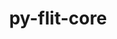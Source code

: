 ---
title: "py-flit-core"
layout: cache
categories: [package, develop]
meta: {"compilers": ["apple-clang@=16.0.0", "gcc@=10.2.1", "gcc@=10.5.0", "gcc@=11.1.0", "gcc@=11.4.0", "gcc@=12.3.0", "gcc@=13.2.0", "gcc@=13.3.0", "gcc@=7.3.1", "gcc@=7.5.0", "gcc@=9.4.0", "oneapi@=2024.2.1"], "num_specs": 202, "num_specs_by_stack": {"aws-isc": 2, "aws-isc-aarch64": 2, "data-vis-sdk": 6, "developer-tools": 4, "developer-tools-aarch64-linux-gnu": 5, "developer-tools-darwin": 2, "developer-tools-manylinux2014": 1, "developer-tools-x86_64_v3-linux-gnu": 5, "e4s": 32, "e4s-neoverse-v2": 20, "e4s-neoverse_v1": 10, "e4s-oneapi": 32, "e4s-power": 3, "e4s-rocm-external": 6, "hep": 6, "ml-darwin-aarch64-mps": 8, "ml-linux-aarch64-cpu": 24, "ml-linux-aarch64-cuda": 24, "ml-linux-x86_64-cpu": 24, "ml-linux-x86_64-cuda": 24, "ml-linux-x86_64-rocm": 24, "radiuss": 12, "root": 202, "tutorial": 6}, "oss": ["amzn2", "centos7", "rhel8", "sequoia", "ubuntu18.04", "ubuntu20.04", "ubuntu22.04", "ubuntu24.04"], "platforms": ["darwin", "linux"], "stacks": ["aws-isc", "aws-isc-aarch64", "data-vis-sdk", "developer-tools", "developer-tools-aarch64-linux-gnu", "developer-tools-darwin", "developer-tools-manylinux2014", "developer-tools-x86_64_v3-linux-gnu", "e4s", "e4s-neoverse-v2", "e4s-neoverse_v1", "e4s-oneapi", "e4s-power", "e4s-rocm-external", "hep", "ml-darwin-aarch64-mps", "ml-linux-aarch64-cpu", "ml-linux-aarch64-cuda", "ml-linux-x86_64-cpu", "ml-linux-x86_64-cuda", "ml-linux-x86_64-rocm", "radiuss", "root", "tutorial"], "targets": ["aarch64", "neoverse_v1", "neoverse_v2", "ppc64le", "x86_64_v3"], "versions": ["3.10.1", "3.9.0"]}
spec_details: [{"compiler": "gcc@=11.4.0", "hash": "2hfr6dp4vm2ajlkpiv23gmmadunhruay", "os": "ubuntu22.04", "platform": "linux", "size": "-", "stacks": ["e4s", "root"], "target": "x86_64_v3", "variants": ["build_system=python_pip"], "versions": ["3.9.0"]}, {"compiler": "gcc@=10.5.0", "hash": "2ptycdtsacdvmuaqu6zyguyouo2wyvy4", "os": "centos7", "platform": "linux", "size": "-", "stacks": ["developer-tools-x86_64_v3-linux-gnu", "root"], "target": "x86_64_v3", "variants": ["build_system=python_pip"], "versions": ["3.10.1"]}, {"compiler": "gcc@=10.2.1", "hash": "2sybtwphtjg6rsrhf7qacpqtwtnheqfx", "os": "centos7", "platform": "linux", "size": "-", "stacks": ["developer-tools-manylinux2014", "root"], "target": "x86_64_v3", "variants": ["build_system=python_pip"], "versions": ["3.9.0"]}, {"compiler": "gcc@=12.3.0", "hash": "2w4cfqvliifgt74nxnf5fzchezyxm4w6", "os": "ubuntu22.04", "platform": "linux", "size": "-", "stacks": ["root", "tutorial"], "target": "x86_64_v3", "variants": ["build_system=python_pip"], "versions": ["3.10.1"]}, {"compiler": "gcc@=7.5.0", "hash": "2xvddt3lrlskkyera6vnz6itwsh7qnx4", "os": "ubuntu18.04", "platform": "linux", "size": "-", "stacks": ["radiuss", "root"], "target": "x86_64_v3", "variants": ["build_system=python_pip"], "versions": ["3.10.1"]}, {"compiler": "gcc@=13.2.0", "hash": "2z6izloi2v5fdbpyrkkuxbowq6jokctz", "os": "ubuntu24.04", "platform": "linux", "size": "-", "stacks": ["ml-linux-aarch64-cpu", "ml-linux-aarch64-cuda", "root"], "target": "aarch64", "variants": ["build_system=python_pip"], "versions": ["3.10.1"]}, {"compiler": "gcc@=7.5.0", "hash": "35gkvzyg7pfrucwzyxlp6j7r27ub6e6e", "os": "ubuntu18.04", "platform": "linux", "size": "-", "stacks": ["radiuss", "root"], "target": "x86_64_v3", "variants": ["build_system=python_pip"], "versions": ["3.10.1"]}, {"compiler": "apple-clang@=16.0.0", "hash": "35mr4j2shgvnw7e2zinvwpsxk5s36gz7", "os": "sequoia", "platform": "darwin", "size": "-", "stacks": ["ml-darwin-aarch64-mps", "root"], "target": "aarch64", "variants": ["build_system=python_pip"], "versions": ["3.10.1"]}, {"compiler": "gcc@=13.3.0", "hash": "3cec4qbrhfsjg4dnkqudobaxne3txdrn", "os": "rhel8", "platform": "linux", "size": "-", "stacks": ["developer-tools-aarch64-linux-gnu", "root"], "target": "aarch64", "variants": ["build_system=python_pip"], "versions": ["3.10.1"]}, {"compiler": "gcc@=11.4.0", "hash": "3epmf5gaoz5mqmhqhgafbalowlcvg3lq", "os": "ubuntu22.04", "platform": "linux", "size": "-", "stacks": ["e4s", "root"], "target": "x86_64_v3", "variants": ["build_system=python_pip"], "versions": ["3.9.0"]}, {"compiler": "oneapi@=2024.2.1", "hash": "3iuv36bobgoyzplvxch6pr3tcs7kugff", "os": "ubuntu22.04", "platform": "linux", "size": "-", "stacks": ["e4s-oneapi", "root"], "target": "x86_64_v3", "variants": ["build_system=python_pip"], "versions": ["3.10.1"]}, {"compiler": "gcc@=13.2.0", "hash": "3jssth2zrde4dacvsizedvvndb7lyw5v", "os": "ubuntu24.04", "platform": "linux", "size": "-", "stacks": ["ml-linux-aarch64-cpu", "ml-linux-aarch64-cuda", "root"], "target": "aarch64", "variants": ["build_system=python_pip"], "versions": ["3.10.1"]}, {"compiler": "gcc@=13.3.0", "hash": "3kh3bdykqvldukpde4wnd3m2bdicj6ls", "os": "rhel8", "platform": "linux", "size": "-", "stacks": ["developer-tools-aarch64-linux-gnu", "root"], "target": "aarch64", "variants": ["build_system=python_pip"], "versions": ["3.9.0"]}, {"compiler": "oneapi@=2024.2.1", "hash": "4hbwtxctlgoloswnceydjhuudlmbaje6", "os": "ubuntu22.04", "platform": "linux", "size": "-", "stacks": ["e4s-oneapi", "root"], "target": "x86_64_v3", "variants": ["build_system=python_pip"], "versions": ["3.9.0"]}, {"compiler": "gcc@=10.5.0", "hash": "4jn2nsvdywkpt5l77incubhkbv5ex2gj", "os": "centos7", "platform": "linux", "size": "-", "stacks": ["developer-tools-x86_64_v3-linux-gnu", "root"], "target": "x86_64_v3", "variants": ["build_system=python_pip"], "versions": ["3.10.1"]}, {"compiler": "gcc@=11.4.0", "hash": "4kybgtyk4j4c64c6qrpfgdqgsymn4ose", "os": "ubuntu22.04", "platform": "linux", "size": "-", "stacks": ["e4s", "root"], "target": "x86_64_v3", "variants": ["build_system=python_pip"], "versions": ["3.10.1"]}, {"compiler": "oneapi@=2024.2.1", "hash": "4pvxyalqt25v5oxtsa6ewf2ymihfo7qe", "os": "ubuntu22.04", "platform": "linux", "size": "-", "stacks": ["e4s-oneapi", "root"], "target": "x86_64_v3", "variants": ["build_system=python_pip"], "versions": ["3.10.1"]}, {"compiler": "gcc@=7.3.1", "hash": "4trkhllyu7ogz4j2ikyvtr5s4leegfr5", "os": "amzn2", "platform": "linux", "size": "-", "stacks": ["aws-isc-aarch64", "root"], "target": "aarch64", "variants": ["build_system=python_pip"], "versions": ["3.9.0"]}, {"compiler": "gcc@=11.4.0", "hash": "4ywl4mz2pai7l4i4oz7canjllm6rlmhd", "os": "ubuntu22.04", "platform": "linux", "size": "-", "stacks": ["e4s-neoverse-v2", "root"], "target": "neoverse_v2", "variants": ["build_system=python_pip"], "versions": ["3.10.1"]}, {"compiler": "gcc@=11.4.0", "hash": "52ka36myrtzfahutlmufeeg23245beur", "os": "ubuntu22.04", "platform": "linux", "size": "-", "stacks": ["e4s-neoverse-v2", "root"], "target": "neoverse_v2", "variants": ["build_system=python_pip"], "versions": ["3.10.1"]}, {"compiler": "gcc@=11.4.0", "hash": "56rcoickkrqwzz3b6pnnb5hxgkxtajj3", "os": "ubuntu22.04", "platform": "linux", "size": "-", "stacks": ["e4s-neoverse_v1", "root"], "target": "neoverse_v1", "variants": ["build_system=python_pip"], "versions": ["3.9.0"]}, {"compiler": "gcc@=11.4.0", "hash": "5733lp4r5fisriylsmafh6zyz4mjjdae", "os": "ubuntu22.04", "platform": "linux", "size": "-", "stacks": ["e4s", "root"], "target": "x86_64_v3", "variants": ["build_system=python_pip"], "versions": ["3.10.1"]}, {"compiler": "gcc@=11.4.0", "hash": "5bvp2cxo2gv55vewggwj6legmolabq2y", "os": "ubuntu22.04", "platform": "linux", "size": "-", "stacks": ["e4s-neoverse-v2", "root"], "target": "neoverse_v2", "variants": ["build_system=python_pip"], "versions": ["3.10.1"]}, {"compiler": "gcc@=11.4.0", "hash": "5fujglkj5jgnjtmfh76n442namqvn3cw", "os": "ubuntu22.04", "platform": "linux", "size": "-", "stacks": ["e4s-neoverse-v2", "root"], "target": "neoverse_v2", "variants": ["build_system=python_pip"], "versions": ["3.10.1"]}, {"compiler": "gcc@=11.4.0", "hash": "5l6mwzyqzbpkuvpwylhyzqxhdkzctiat", "os": "ubuntu22.04", "platform": "linux", "size": "-", "stacks": ["hep", "root"], "target": "x86_64_v3", "variants": ["build_system=python_pip"], "versions": ["3.10.1"]}, {"compiler": "gcc@=13.2.0", "hash": "5mw3oxzd52sab2vasqvg4bmskk4xgpti", "os": "ubuntu24.04", "platform": "linux", "size": "-", "stacks": ["ml-linux-x86_64-cpu", "ml-linux-x86_64-cuda", "ml-linux-x86_64-rocm", "root"], "target": "x86_64_v3", "variants": ["build_system=python_pip"], "versions": ["3.10.1"]}, {"compiler": "gcc@=11.4.0", "hash": "5uykzpbdiwlxlaslfmy5wlvdabcbatja", "os": "ubuntu22.04", "platform": "linux", "size": "-", "stacks": ["e4s", "e4s-rocm-external", "root"], "target": "x86_64_v3", "variants": ["build_system=python_pip"], "versions": ["3.9.0"]}, {"compiler": "gcc@=13.2.0", "hash": "5vqnzbhmcl2camldjb3ydi4vxmyaxro6", "os": "ubuntu24.04", "platform": "linux", "size": "-", "stacks": ["ml-linux-x86_64-cpu", "ml-linux-x86_64-cuda", "ml-linux-x86_64-rocm", "root"], "target": "x86_64_v3", "variants": ["build_system=python_pip"], "versions": ["3.9.0"]}, {"compiler": "gcc@=13.2.0", "hash": "5xixp2fwmjf2hyl6rpqbw7ftvdezpjs7", "os": "ubuntu24.04", "platform": "linux", "size": "-", "stacks": ["ml-linux-x86_64-cpu", "ml-linux-x86_64-cuda", "ml-linux-x86_64-rocm", "root"], "target": "x86_64_v3", "variants": ["build_system=python_pip"], "versions": ["3.10.1"]}, {"compiler": "oneapi@=2024.2.1", "hash": "6ksj3ligi6wcccltjf577yhaz23chqt5", "os": "ubuntu22.04", "platform": "linux", "size": "-", "stacks": ["e4s-oneapi", "root"], "target": "x86_64_v3", "variants": ["build_system=python_pip"], "versions": ["3.9.0"]}, {"compiler": "gcc@=7.5.0", "hash": "6pnan45oguuuoacnleuzhb5clqc4wjyf", "os": "ubuntu18.04", "platform": "linux", "size": "-", "stacks": ["radiuss", "root"], "target": "x86_64_v3", "variants": ["build_system=python_pip"], "versions": ["3.10.1"]}, {"compiler": "gcc@=13.2.0", "hash": "6ttpwtnqvzzr2d65isxrxbqr5uypz4c2", "os": "ubuntu24.04", "platform": "linux", "size": "-", "stacks": ["ml-linux-x86_64-cpu", "ml-linux-x86_64-cuda", "ml-linux-x86_64-rocm", "root"], "target": "x86_64_v3", "variants": ["build_system=python_pip"], "versions": ["3.10.1"]}, {"compiler": "apple-clang@=16.0.0", "hash": "6uflugorjwkvjqqsoztmkvpvcvfxfg3j", "os": "sequoia", "platform": "darwin", "size": "-", "stacks": ["developer-tools-darwin", "ml-darwin-aarch64-mps", "root"], "target": "aarch64", "variants": ["build_system=python_pip"], "versions": ["3.10.1"]}, {"compiler": "gcc@=13.2.0", "hash": "6v2ejzkpiuictq37q3dcgn2iiwtxhmbt", "os": "ubuntu24.04", "platform": "linux", "size": "-", "stacks": ["ml-linux-aarch64-cpu", "ml-linux-aarch64-cuda", "root"], "target": "aarch64", "variants": ["build_system=python_pip"], "versions": ["3.9.0"]}, {"compiler": "oneapi@=2024.2.1", "hash": "6zql6us5i5hltuhplrdrf2odc6k4tv3p", "os": "ubuntu22.04", "platform": "linux", "size": "-", "stacks": ["e4s-oneapi", "root"], "target": "x86_64_v3", "variants": ["build_system=python_pip"], "versions": ["3.10.1"]}, {"compiler": "gcc@=11.1.0", "hash": "77unghj7e3oqinbwzcb7xsbhpluodmgq", "os": "ubuntu20.04", "platform": "linux", "size": "-", "stacks": ["data-vis-sdk", "root"], "target": "x86_64_v3", "variants": ["build_system=python_pip"], "versions": ["3.10.1"]}, {"compiler": "gcc@=13.2.0", "hash": "7diauuelzj3mgcbhpkmiimarmdbvovp2", "os": "ubuntu24.04", "platform": "linux", "size": "-", "stacks": ["ml-linux-x86_64-cpu", "ml-linux-x86_64-cuda", "ml-linux-x86_64-rocm", "root"], "target": "x86_64_v3", "variants": ["build_system=python_pip"], "versions": ["3.9.0"]}, {"compiler": "gcc@=11.4.0", "hash": "7kalvd24i33gztslipzoriw7rqmnqi6a", "os": "ubuntu22.04", "platform": "linux", "size": "-", "stacks": ["hep", "root"], "target": "x86_64_v3", "variants": ["build_system=python_pip"], "versions": ["3.9.0"]}, {"compiler": "gcc@=13.2.0", "hash": "7mecqmeremyhaba6tbdre73tdcuxlryd", "os": "ubuntu24.04", "platform": "linux", "size": "-", "stacks": ["ml-linux-aarch64-cpu", "ml-linux-aarch64-cuda", "root"], "target": "aarch64", "variants": ["build_system=python_pip"], "versions": ["3.10.1"]}, {"compiler": "gcc@=13.2.0", "hash": "7o4u46ia7fok74vvjdrc7u5yyqruugqs", "os": "ubuntu24.04", "platform": "linux", "size": "-", "stacks": ["ml-linux-aarch64-cpu", "ml-linux-aarch64-cuda", "root"], "target": "aarch64", "variants": ["build_system=python_pip"], "versions": ["3.9.0"]}, {"compiler": "oneapi@=2024.2.1", "hash": "7odrp4m3jcytfs3nfc35pjtqh6h5ze6d", "os": "ubuntu22.04", "platform": "linux", "size": "-", "stacks": ["e4s-oneapi", "root"], "target": "x86_64_v3", "variants": ["build_system=python_pip"], "versions": ["3.10.1"]}, {"compiler": "gcc@=11.4.0", "hash": "7tqe2psicyod2kw3553f5vmio6cjjcng", "os": "ubuntu22.04", "platform": "linux", "size": "-", "stacks": ["e4s", "root"], "target": "x86_64_v3", "variants": ["build_system=python_pip"], "versions": ["3.9.0"]}, {"compiler": "gcc@=11.4.0", "hash": "7y34wdqeraf367fv5kdgzf7rmwyw4rys", "os": "ubuntu22.04", "platform": "linux", "size": "-", "stacks": ["e4s-neoverse-v2", "root"], "target": "neoverse_v2", "variants": ["build_system=python_pip"], "versions": ["3.10.1"]}, {"compiler": "gcc@=11.4.0", "hash": "aozbj7k32bipvaxbj6cbr5kbmr6tbtqg", "os": "ubuntu22.04", "platform": "linux", "size": "-", "stacks": ["e4s", "e4s-rocm-external", "root"], "target": "x86_64_v3", "variants": ["build_system=python_pip"], "versions": ["3.10.1"]}, {"compiler": "gcc@=11.4.0", "hash": "arw4fe4k7tojr7mot2y7ads4ntni4dbo", "os": "ubuntu22.04", "platform": "linux", "size": "-", "stacks": ["e4s", "root"], "target": "x86_64_v3", "variants": ["build_system=python_pip"], "versions": ["3.9.0"]}, {"compiler": "apple-clang@=16.0.0", "hash": "atq6ww3ck35vua7s3qrm7gwlw3ou3yoy", "os": "sequoia", "platform": "darwin", "size": "-", "stacks": ["ml-darwin-aarch64-mps", "root"], "target": "aarch64", "variants": ["build_system=python_pip"], "versions": ["3.10.1"]}, {"compiler": "oneapi@=2024.2.1", "hash": "b22rv3x22mhh2r32r4siibjfphhswc5a", "os": "ubuntu22.04", "platform": "linux", "size": "-", "stacks": ["e4s-oneapi", "root"], "target": "x86_64_v3", "variants": ["build_system=python_pip"], "versions": ["3.10.1"]}, {"compiler": "gcc@=11.1.0", "hash": "bib5t5wwzeoqks35p3nzzxr5kuhqnzgu", "os": "ubuntu20.04", "platform": "linux", "size": "-", "stacks": ["data-vis-sdk", "root"], "target": "x86_64_v3", "variants": ["build_system=python_pip"], "versions": ["3.9.0"]}, {"compiler": "gcc@=11.4.0", "hash": "bivdqx4xeancfpn5xu2obr3zof7mu66d", "os": "ubuntu22.04", "platform": "linux", "size": "-", "stacks": ["e4s", "e4s-rocm-external", "root"], "target": "x86_64_v3", "variants": ["build_system=python_pip"], "versions": ["3.10.1"]}, {"compiler": "gcc@=11.1.0", "hash": "bkh7bkhupui7pnvgbtpoxcq7pnersdmd", "os": "ubuntu20.04", "platform": "linux", "size": "-", "stacks": ["data-vis-sdk", "root"], "target": "x86_64_v3", "variants": ["build_system=python_pip"], "versions": ["3.10.1"]}, {"compiler": "gcc@=13.2.0", "hash": "bknlyuoi37nvvk667lekz4k6s5emqlvp", "os": "ubuntu24.04", "platform": "linux", "size": "-", "stacks": ["ml-linux-x86_64-cpu", "ml-linux-x86_64-cuda", "ml-linux-x86_64-rocm", "root"], "target": "x86_64_v3", "variants": ["build_system=python_pip"], "versions": ["3.10.1"]}, {"compiler": "gcc@=13.3.0", "hash": "bva7qtd4tib7amxdywijo7cdvzt7o45k", "os": "rhel8", "platform": "linux", "size": "-", "stacks": ["developer-tools-aarch64-linux-gnu", "root"], "target": "aarch64", "variants": ["build_system=python_pip"], "versions": ["3.10.1"]}, {"compiler": "gcc@=11.4.0", "hash": "bzxiwyhhldqubvhpromfsnfvu3xjgt56", "os": "ubuntu22.04", "platform": "linux", "size": "-", "stacks": ["e4s-neoverse_v1", "root"], "target": "neoverse_v1", "variants": ["build_system=python_pip"], "versions": ["3.9.0"]}, {"compiler": "oneapi@=2024.2.1", "hash": "c3q4p2b6cbd2ufbjcxmiovdxn2xxwajc", "os": "ubuntu22.04", "platform": "linux", "size": "-", "stacks": ["e4s-oneapi", "root"], "target": "x86_64_v3", "variants": ["build_system=python_pip"], "versions": ["3.10.1"]}, {"compiler": "gcc@=11.4.0", "hash": "cdd4wotqaxb73wcqbrclckcf6kysqf3c", "os": "ubuntu22.04", "platform": "linux", "size": "-", "stacks": ["e4s-neoverse-v2", "root"], "target": "neoverse_v2", "variants": ["build_system=python_pip"], "versions": ["3.10.1"]}, {"compiler": "gcc@=7.5.0", "hash": "chcpwwx5c2r33azqwp7rimevi34o7kpx", "os": "ubuntu18.04", "platform": "linux", "size": "-", "stacks": ["radiuss", "root"], "target": "x86_64_v3", "variants": ["build_system=python_pip"], "versions": ["3.9.0"]}, {"compiler": "gcc@=11.4.0", "hash": "chj5ebgpqr7vdzvoihmfyou62rvac5t6", "os": "ubuntu22.04", "platform": "linux", "size": "-", "stacks": ["hep", "root"], "target": "x86_64_v3", "variants": ["build_system=python_pip"], "versions": ["3.10.1"]}, {"compiler": "oneapi@=2024.2.1", "hash": "ciggmxv3xwma2vzgopxmkgok5n5wyns5", "os": "ubuntu22.04", "platform": "linux", "size": "-", "stacks": ["e4s-oneapi", "root"], "target": "x86_64_v3", "variants": ["build_system=python_pip"], "versions": ["3.10.1"]}, {"compiler": "oneapi@=2024.2.1", "hash": "cmhj43lmhzegv4nxo5nr4swjlyxyldal", "os": "ubuntu22.04", "platform": "linux", "size": "-", "stacks": ["e4s-oneapi", "root"], "target": "x86_64_v3", "variants": ["build_system=python_pip"], "versions": ["3.10.1"]}, {"compiler": "gcc@=11.4.0", "hash": "cmjmf76t5556nm4mdrsdynpdz4yx34op", "os": "ubuntu22.04", "platform": "linux", "size": "-", "stacks": ["e4s-neoverse-v2", "root"], "target": "neoverse_v2", "variants": ["build_system=python_pip"], "versions": ["3.9.0"]}, {"compiler": "oneapi@=2024.2.1", "hash": "cth6bfrtkh2gcgfhsi2drntcarsk27rr", "os": "ubuntu22.04", "platform": "linux", "size": "-", "stacks": ["e4s-oneapi", "root"], "target": "x86_64_v3", "variants": ["build_system=python_pip"], "versions": ["3.10.1"]}, {"compiler": "oneapi@=2024.2.1", "hash": "cxxwkgp7frt3py7tsws7bptyikkbr7la", "os": "ubuntu22.04", "platform": "linux", "size": "-", "stacks": ["e4s-oneapi", "root"], "target": "x86_64_v3", "variants": ["build_system=python_pip"], "versions": ["3.10.1"]}, {"compiler": "gcc@=13.2.0", "hash": "d2hm4vh2loz7t2iaelfvmuxtkdcoygf3", "os": "ubuntu24.04", "platform": "linux", "size": "-", "stacks": ["ml-linux-x86_64-cpu", "ml-linux-x86_64-cuda", "ml-linux-x86_64-rocm", "root"], "target": "x86_64_v3", "variants": ["build_system=python_pip"], "versions": ["3.10.1"]}, {"compiler": "gcc@=11.4.0", "hash": "d4f7r2rnh6lvkl5e4xlywzrggsqh34ot", "os": "ubuntu22.04", "platform": "linux", "size": "-", "stacks": ["e4s-neoverse_v1", "root"], "target": "neoverse_v1", "variants": ["build_system=python_pip"], "versions": ["3.9.0"]}, {"compiler": "oneapi@=2024.2.1", "hash": "dbfg5gdqhgsbbgebwynv6km45bkzklux", "os": "ubuntu22.04", "platform": "linux", "size": "-", "stacks": ["e4s-oneapi", "root"], "target": "x86_64_v3", "variants": ["build_system=python_pip"], "versions": ["3.9.0"]}, {"compiler": "oneapi@=2024.2.1", "hash": "ddbf2gmkznjv2ldzqc2eg65fep3ljgee", "os": "ubuntu22.04", "platform": "linux", "size": "-", "stacks": ["e4s-oneapi", "root"], "target": "x86_64_v3", "variants": ["build_system=python_pip"], "versions": ["3.10.1"]}, {"compiler": "gcc@=11.4.0", "hash": "dewy2huu47ldtazkzhhtmuvrwgmbebfi", "os": "ubuntu22.04", "platform": "linux", "size": "-", "stacks": ["e4s", "e4s-rocm-external", "root"], "target": "x86_64_v3", "variants": ["build_system=python_pip"], "versions": ["3.10.1"]}, {"compiler": "gcc@=11.1.0", "hash": "dipg5tgqgdwpvz7eskojkshqk4bjqo7r", "os": "ubuntu20.04", "platform": "linux", "size": "-", "stacks": ["data-vis-sdk", "root"], "target": "x86_64_v3", "variants": ["build_system=python_pip"], "versions": ["3.10.1"]}, {"compiler": "gcc@=11.4.0", "hash": "dnkotv3mp5d4w3y4trfp2ghsiubjmo5k", "os": "ubuntu22.04", "platform": "linux", "size": "-", "stacks": ["e4s-neoverse-v2", "root"], "target": "neoverse_v2", "variants": ["build_system=python_pip"], "versions": ["3.9.0"]}, {"compiler": "gcc@=13.2.0", "hash": "dt2xputwpuebu7xokbm7742iyzdc7hdl", "os": "ubuntu24.04", "platform": "linux", "size": "-", "stacks": ["ml-linux-x86_64-cpu", "ml-linux-x86_64-cuda", "ml-linux-x86_64-rocm", "root"], "target": "x86_64_v3", "variants": ["build_system=python_pip"], "versions": ["3.9.0"]}, {"compiler": "oneapi@=2024.2.1", "hash": "echwlne5my3ddqpbro43gfs5l26iwi2k", "os": "ubuntu22.04", "platform": "linux", "size": "-", "stacks": ["e4s-oneapi", "root"], "target": "x86_64_v3", "variants": ["build_system=python_pip"], "versions": ["3.9.0"]}, {"compiler": "gcc@=11.4.0", "hash": "efkegz6xo53za377zl3kxfkupebscztq", "os": "ubuntu22.04", "platform": "linux", "size": "-", "stacks": ["e4s", "root"], "target": "x86_64_v3", "variants": ["build_system=python_pip"], "versions": ["3.10.1"]}, {"compiler": "gcc@=7.5.0", "hash": "ehrgci374a6pxfb23kdjaand34kwkxcw", "os": "ubuntu18.04", "platform": "linux", "size": "-", "stacks": ["radiuss", "root"], "target": "x86_64_v3", "variants": ["build_system=python_pip"], "versions": ["3.9.0"]}, {"compiler": "oneapi@=2024.2.1", "hash": "etifua4ydo33u37cm5jfprstnuogcu44", "os": "ubuntu22.04", "platform": "linux", "size": "-", "stacks": ["e4s-oneapi", "root"], "target": "x86_64_v3", "variants": ["build_system=python_pip"], "versions": ["3.10.1"]}, {"compiler": "oneapi@=2024.2.1", "hash": "etu4lhi756r7qsuc2oukwooadbhxemdb", "os": "ubuntu22.04", "platform": "linux", "size": "-", "stacks": ["e4s-oneapi", "root"], "target": "x86_64_v3", "variants": ["build_system=python_pip"], "versions": ["3.10.1"]}, {"compiler": "gcc@=11.4.0", "hash": "fbr3jedt3ewzuukfcygvdyjgkv3woje5", "os": "ubuntu22.04", "platform": "linux", "size": "-", "stacks": ["e4s-neoverse-v2", "root"], "target": "neoverse_v2", "variants": ["build_system=python_pip"], "versions": ["3.9.0"]}, {"compiler": "gcc@=11.1.0", "hash": "ffta3cbziryxrvhlochbguj4f7xw43py", "os": "ubuntu20.04", "platform": "linux", "size": "-", "stacks": ["data-vis-sdk", "root"], "target": "x86_64_v3", "variants": ["build_system=python_pip"], "versions": ["3.9.0"]}, {"compiler": "gcc@=13.2.0", "hash": "fmzx3h3mpeba3r4vtc73zwubgmxkws44", "os": "ubuntu24.04", "platform": "linux", "size": "-", "stacks": ["ml-linux-aarch64-cpu", "ml-linux-aarch64-cuda", "root"], "target": "aarch64", "variants": ["build_system=python_pip"], "versions": ["3.9.0"]}, {"compiler": "gcc@=11.4.0", "hash": "fqcujfzsk5whmyusftkkym3luzkdjsho", "os": "ubuntu22.04", "platform": "linux", "size": "-", "stacks": ["e4s", "root"], "target": "x86_64_v3", "variants": ["build_system=python_pip"], "versions": ["3.10.1"]}, {"compiler": "gcc@=13.3.0", "hash": "fuixo5mxn2h65l3djkal7tl3aejprccm", "os": "rhel8", "platform": "linux", "size": "-", "stacks": ["developer-tools-aarch64-linux-gnu", "root"], "target": "aarch64", "variants": ["build_system=python_pip"], "versions": ["3.10.1"]}, {"compiler": "gcc@=12.3.0", "hash": "fvqzuacvd62oyblzp6cg6mei6pjzwlsr", "os": "ubuntu22.04", "platform": "linux", "size": "-", "stacks": ["root", "tutorial"], "target": "x86_64_v3", "variants": ["build_system=python_pip"], "versions": ["3.9.0"]}, {"compiler": "gcc@=11.4.0", "hash": "gnakspfjjz3e2hmczjqcy2u7tl4rgf3u", "os": "ubuntu22.04", "platform": "linux", "size": "-", "stacks": ["e4s", "root"], "target": "x86_64_v3", "variants": ["build_system=python_pip"], "versions": ["3.10.1"]}, {"compiler": "gcc@=13.2.0", "hash": "gumsi54vydljyhlgpsowmsonkhowfonl", "os": "ubuntu24.04", "platform": "linux", "size": "-", "stacks": ["ml-linux-aarch64-cpu", "ml-linux-aarch64-cuda", "root"], "target": "aarch64", "variants": ["build_system=python_pip"], "versions": ["3.10.1"]}, {"compiler": "gcc@=13.2.0", "hash": "gynjfsaflx7kocnz2mwb3uzl6fo5jdn2", "os": "ubuntu24.04", "platform": "linux", "size": "-", "stacks": ["ml-linux-x86_64-cpu", "ml-linux-x86_64-cuda", "ml-linux-x86_64-rocm", "root"], "target": "x86_64_v3", "variants": ["build_system=python_pip"], "versions": ["3.10.1"]}, {"compiler": "gcc@=11.4.0", "hash": "h27p5bz7e4rdxadx2s5m3xwgoffng7oi", "os": "ubuntu22.04", "platform": "linux", "size": "-", "stacks": ["e4s", "root"], "target": "x86_64_v3", "variants": ["build_system=python_pip"], "versions": ["3.9.0"]}, {"compiler": "gcc@=11.4.0", "hash": "h2utrfawrbziyfv6eody6sqi6ooqmooy", "os": "ubuntu22.04", "platform": "linux", "size": "-", "stacks": ["e4s", "root"], "target": "x86_64_v3", "variants": ["build_system=python_pip"], "versions": ["3.10.1"]}, {"compiler": "oneapi@=2024.2.1", "hash": "hk6iz75y2qwcdfklkpryffzycsgnpl6t", "os": "ubuntu22.04", "platform": "linux", "size": "-", "stacks": ["e4s-oneapi", "root"], "target": "x86_64_v3", "variants": ["build_system=python_pip"], "versions": ["3.10.1"]}, {"compiler": "gcc@=11.4.0", "hash": "hvjd2gr3vesqawonlstcsbcez2w7nv5j", "os": "ubuntu22.04", "platform": "linux", "size": "-", "stacks": ["e4s", "root"], "target": "x86_64_v3", "variants": ["build_system=python_pip"], "versions": ["3.10.1"]}, {"compiler": "oneapi@=2024.2.1", "hash": "hxfemfa3lrpjbdbds4cru7hhg3sqczvk", "os": "ubuntu22.04", "platform": "linux", "size": "-", "stacks": ["e4s-oneapi", "root"], "target": "x86_64_v3", "variants": ["build_system=python_pip"], "versions": ["3.10.1"]}, {"compiler": "gcc@=11.4.0", "hash": "hy7sizgzvzqwwcjfrq5ebl2tsydsxrvh", "os": "ubuntu22.04", "platform": "linux", "size": "-", "stacks": ["e4s-neoverse-v2", "root"], "target": "neoverse_v2", "variants": ["build_system=python_pip"], "versions": ["3.9.0"]}, {"compiler": "gcc@=11.4.0", "hash": "hzyq6mjmhqae5hue6surgxhkvwha5meu", "os": "ubuntu22.04", "platform": "linux", "size": "-", "stacks": ["e4s", "root"], "target": "x86_64_v3", "variants": ["build_system=python_pip"], "versions": ["3.10.1"]}, {"compiler": "gcc@=13.2.0", "hash": "i4z4if7lbmwmrbzeaza7s6wxtylsnkc4", "os": "ubuntu24.04", "platform": "linux", "size": "-", "stacks": ["ml-linux-aarch64-cpu", "ml-linux-aarch64-cuda", "root"], "target": "aarch64", "variants": ["build_system=python_pip"], "versions": ["3.10.1"]}, {"compiler": "gcc@=7.5.0", "hash": "i56fcf7rpw5vgslhjdefujjjyogjvdph", "os": "ubuntu18.04", "platform": "linux", "size": "-", "stacks": ["radiuss", "root"], "target": "x86_64_v3", "variants": ["build_system=python_pip"], "versions": ["3.10.1"]}, {"compiler": "gcc@=13.2.0", "hash": "ic2jn3utptftwvkd32yicqic5aohdcdc", "os": "ubuntu24.04", "platform": "linux", "size": "-", "stacks": ["ml-linux-x86_64-cpu", "ml-linux-x86_64-cuda", "ml-linux-x86_64-rocm", "root"], "target": "x86_64_v3", "variants": ["build_system=python_pip"], "versions": ["3.10.1"]}, {"compiler": "gcc@=7.3.1", "hash": "iigtmtdauy6xoss5otc4x5pxyn3kkqny", "os": "amzn2", "platform": "linux", "size": "-", "stacks": ["aws-isc", "root"], "target": "x86_64_v3", "variants": ["build_system=python_pip"], "versions": ["3.9.0"]}, {"compiler": "gcc@=13.2.0", "hash": "iqnz67vaukf32y5eddwiv5h6qbxrjltt", "os": "ubuntu24.04", "platform": "linux", "size": "-", "stacks": ["ml-linux-aarch64-cpu", "ml-linux-aarch64-cuda", "root"], "target": "aarch64", "variants": ["build_system=python_pip"], "versions": ["3.10.1"]}, {"compiler": "oneapi@=2024.2.1", "hash": "itxfud63732zacaleyf6p4dxmtq3fjc6", "os": "ubuntu22.04", "platform": "linux", "size": "-", "stacks": ["e4s-oneapi", "root"], "target": "x86_64_v3", "variants": ["build_system=python_pip"], "versions": ["3.9.0"]}, {"compiler": "gcc@=11.4.0", "hash": "izbemt2z7fty2xqzhpke2ufrviyjade5", "os": "ubuntu22.04", "platform": "linux", "size": "-", "stacks": ["e4s", "root"], "target": "x86_64_v3", "variants": ["build_system=python_pip"], "versions": ["3.9.0"]}, {"compiler": "gcc@=13.2.0", "hash": "j5mopq2muiobdiduodeg42xqqogenuhx", "os": "ubuntu24.04", "platform": "linux", "size": "-", "stacks": ["ml-linux-x86_64-cpu", "ml-linux-x86_64-cuda", "ml-linux-x86_64-rocm", "root"], "target": "x86_64_v3", "variants": ["build_system=python_pip"], "versions": ["3.10.1"]}, {"compiler": "gcc@=11.4.0", "hash": "j7v4bvezaaeadern6t5ml7ojthlz5oca", "os": "ubuntu22.04", "platform": "linux", "size": "-", "stacks": ["e4s", "root"], "target": "x86_64_v3", "variants": ["build_system=python_pip"], "versions": ["3.9.0"]}, {"compiler": "apple-clang@=16.0.0", "hash": "jbbpqsfmfrvxkpzb46tzukl3vm7sn7k4", "os": "sequoia", "platform": "darwin", "size": "-", "stacks": ["developer-tools-darwin", "ml-darwin-aarch64-mps", "root"], "target": "aarch64", "variants": ["build_system=python_pip"], "versions": ["3.10.1"]}, {"compiler": "gcc@=13.2.0", "hash": "jfdhw66rmjixzzwjfc4wk2ystvdqkmbe", "os": "ubuntu24.04", "platform": "linux", "size": "-", "stacks": ["ml-linux-x86_64-cpu", "ml-linux-x86_64-cuda", "ml-linux-x86_64-rocm", "root"], "target": "x86_64_v3", "variants": ["build_system=python_pip"], "versions": ["3.9.0"]}, {"compiler": "gcc@=11.4.0", "hash": "jllyziz6kwfkqkpt23i3hcpiuh4brhbt", "os": "ubuntu22.04", "platform": "linux", "size": "-", "stacks": ["e4s-neoverse-v2", "root"], "target": "neoverse_v2", "variants": ["build_system=python_pip"], "versions": ["3.10.1"]}, {"compiler": "gcc@=7.5.0", "hash": "kb3b43looeuxwudsqxlr7j66qzxbio3g", "os": "ubuntu18.04", "platform": "linux", "size": "-", "stacks": ["developer-tools", "root"], "target": "x86_64_v3", "variants": ["build_system=python_pip"], "versions": ["3.9.0"]}, {"compiler": "gcc@=12.3.0", "hash": "kbvkx3ehww4vgk34xk4xbtwo64s4z23a", "os": "ubuntu22.04", "platform": "linux", "size": "-", "stacks": ["root", "tutorial"], "target": "x86_64_v3", "variants": ["build_system=python_pip"], "versions": ["3.10.1"]}, {"compiler": "gcc@=11.4.0", "hash": "kd2hqcfml2bhnz7evqmhzdp5makqunzr", "os": "ubuntu22.04", "platform": "linux", "size": "-", "stacks": ["e4s", "root"], "target": "x86_64_v3", "variants": ["build_system=python_pip"], "versions": ["3.10.1"]}, {"compiler": "gcc@=9.4.0", "hash": "kgjsj7v6ig5ma7vkgmbtoeetvbxjzblk", "os": "ubuntu20.04", "platform": "linux", "size": "-", "stacks": ["e4s-power", "root"], "target": "ppc64le", "variants": ["build_system=python_pip"], "versions": ["3.9.0"]}, {"compiler": "oneapi@=2024.2.1", "hash": "kitornn6p3ji7reyy5me6kdh76wyebt7", "os": "ubuntu22.04", "platform": "linux", "size": "-", "stacks": ["e4s-oneapi", "root"], "target": "x86_64_v3", "variants": ["build_system=python_pip"], "versions": ["3.10.1"]}, {"compiler": "gcc@=11.4.0", "hash": "klv4rhr3zgdzhrgxqi4ohfxirt6by7ke", "os": "ubuntu22.04", "platform": "linux", "size": "-", "stacks": ["hep", "root"], "target": "x86_64_v3", "variants": ["build_system=python_pip"], "versions": ["3.9.0"]}, {"compiler": "gcc@=7.5.0", "hash": "kpodssjkm7hmjcq5rtmmy44ntkm5lbgt", "os": "ubuntu18.04", "platform": "linux", "size": "-", "stacks": ["radiuss", "root"], "target": "x86_64_v3", "variants": ["build_system=python_pip"], "versions": ["3.9.0"]}, {"compiler": "gcc@=11.4.0", "hash": "kyvpkdijwyyfsdxlajz2bqkhjurkesbf", "os": "ubuntu22.04", "platform": "linux", "size": "-", "stacks": ["e4s-neoverse-v2", "root"], "target": "neoverse_v2", "variants": ["build_system=python_pip"], "versions": ["3.10.1"]}, {"compiler": "gcc@=11.4.0", "hash": "l4ujnkbu74e2jc6p3brhsvcnbg37kty6", "os": "ubuntu22.04", "platform": "linux", "size": "-", "stacks": ["e4s-neoverse-v2", "root"], "target": "neoverse_v2", "variants": ["build_system=python_pip"], "versions": ["3.10.1"]}, {"compiler": "gcc@=11.4.0", "hash": "l6527oeygqhyrlnbimacxfiyzjzh56ae", "os": "ubuntu22.04", "platform": "linux", "size": "-", "stacks": ["e4s", "root"], "target": "x86_64_v3", "variants": ["build_system=python_pip"], "versions": ["3.10.1"]}, {"compiler": "gcc@=13.2.0", "hash": "lcfnlzvjmpqwhpjxaz5tc6rr5to3c56g", "os": "ubuntu24.04", "platform": "linux", "size": "-", "stacks": ["ml-linux-aarch64-cpu", "ml-linux-aarch64-cuda", "root"], "target": "aarch64", "variants": ["build_system=python_pip"], "versions": ["3.9.0"]}, {"compiler": "gcc@=7.5.0", "hash": "lhztqxz6ctguisx5fs2j2d7pkujtqjtq", "os": "ubuntu18.04", "platform": "linux", "size": "-", "stacks": ["radiuss", "root"], "target": "x86_64_v3", "variants": ["build_system=python_pip"], "versions": ["3.10.1"]}, {"compiler": "gcc@=11.4.0", "hash": "lih7d6u3lq3dcrycgfjo6oumwyoh3jvo", "os": "ubuntu22.04", "platform": "linux", "size": "-", "stacks": ["e4s", "root"], "target": "x86_64_v3", "variants": ["build_system=python_pip"], "versions": ["3.9.0"]}, {"compiler": "gcc@=13.2.0", "hash": "llni4f62xhemli5nhw4ugsbz4gm7v5e5", "os": "ubuntu24.04", "platform": "linux", "size": "-", "stacks": ["ml-linux-aarch64-cpu", "ml-linux-aarch64-cuda", "root"], "target": "aarch64", "variants": ["build_system=python_pip"], "versions": ["3.9.0"]}, {"compiler": "gcc@=13.3.0", "hash": "lwwmhp6ltdvjijn65jwftot33qxbrad2", "os": "rhel8", "platform": "linux", "size": "-", "stacks": ["developer-tools-aarch64-linux-gnu", "root"], "target": "aarch64", "variants": ["build_system=python_pip"], "versions": ["3.10.1"]}, {"compiler": "gcc@=13.2.0", "hash": "man5mehrsxkt6ktk6odcu2ehll3sbxwo", "os": "ubuntu24.04", "platform": "linux", "size": "-", "stacks": ["ml-linux-aarch64-cpu", "ml-linux-aarch64-cuda", "root"], "target": "aarch64", "variants": ["build_system=python_pip"], "versions": ["3.9.0"]}, {"compiler": "gcc@=13.2.0", "hash": "mhokzl6zs5vrspror7qkwytthnc67tvn", "os": "ubuntu24.04", "platform": "linux", "size": "-", "stacks": ["ml-linux-x86_64-cpu", "ml-linux-x86_64-cuda", "ml-linux-x86_64-rocm", "root"], "target": "x86_64_v3", "variants": ["build_system=python_pip"], "versions": ["3.10.1"]}, {"compiler": "gcc@=11.4.0", "hash": "mj5cuvfhogqn7pi6hqvicfxpukwjcuy4", "os": "ubuntu22.04", "platform": "linux", "size": "-", "stacks": ["hep", "root"], "target": "x86_64_v3", "variants": ["build_system=python_pip"], "versions": ["3.10.1"]}, {"compiler": "gcc@=11.4.0", "hash": "n2wopz2ehs2zjyjavq4bd6sm7k6afhx6", "os": "ubuntu22.04", "platform": "linux", "size": "-", "stacks": ["e4s-neoverse-v2", "root"], "target": "neoverse_v2", "variants": ["build_system=python_pip"], "versions": ["3.9.0"]}, {"compiler": "oneapi@=2024.2.1", "hash": "nbekytnwb7dk2jpy3e4kuv3nozh7shzp", "os": "ubuntu22.04", "platform": "linux", "size": "-", "stacks": ["e4s-oneapi", "root"], "target": "x86_64_v3", "variants": ["build_system=python_pip"], "versions": ["3.9.0"]}, {"compiler": "oneapi@=2024.2.1", "hash": "ni4vipechqsix7agsvv4scn4l23sw3t3", "os": "ubuntu22.04", "platform": "linux", "size": "-", "stacks": ["e4s-oneapi", "root"], "target": "x86_64_v3", "variants": ["build_system=python_pip"], "versions": ["3.9.0"]}, {"compiler": "gcc@=11.4.0", "hash": "nr4esfwmyot3or626upp4ulhtwtlrp2x", "os": "ubuntu22.04", "platform": "linux", "size": "-", "stacks": ["e4s-neoverse-v2", "root"], "target": "neoverse_v2", "variants": ["build_system=python_pip"], "versions": ["3.10.1"]}, {"compiler": "gcc@=11.1.0", "hash": "ntcf7zbkxtmlrpfvsp6cxhwbbq3bbo2o", "os": "ubuntu20.04", "platform": "linux", "size": "-", "stacks": ["data-vis-sdk", "root"], "target": "x86_64_v3", "variants": ["build_system=python_pip"], "versions": ["3.10.1"]}, {"compiler": "gcc@=7.5.0", "hash": "ogyhoo5aj6lk65kbc2r5ieuzv226mjou", "os": "ubuntu18.04", "platform": "linux", "size": "-", "stacks": ["radiuss", "root"], "target": "x86_64_v3", "variants": ["build_system=python_pip"], "versions": ["3.10.1"]}, {"compiler": "gcc@=7.5.0", "hash": "okyzoa3g4iafnegwy3dxkow237y2gdno", "os": "ubuntu18.04", "platform": "linux", "size": "-", "stacks": ["developer-tools", "root"], "target": "x86_64_v3", "variants": ["build_system=python_pip"], "versions": ["3.9.0"]}, {"compiler": "oneapi@=2024.2.1", "hash": "pw3et2nmuovmhbfmc2qg47j7wl7vmhga", "os": "ubuntu22.04", "platform": "linux", "size": "-", "stacks": ["e4s-oneapi", "root"], "target": "x86_64_v3", "variants": ["build_system=python_pip"], "versions": ["3.10.1"]}, {"compiler": "oneapi@=2024.2.1", "hash": "q6rkmamf3ias3o5apksjhknakzqit3ch", "os": "ubuntu22.04", "platform": "linux", "size": "-", "stacks": ["e4s-oneapi", "root"], "target": "x86_64_v3", "variants": ["build_system=python_pip"], "versions": ["3.9.0"]}, {"compiler": "gcc@=10.5.0", "hash": "qbhmuyefajo7y2u7gzas2tbfpdcce7bn", "os": "centos7", "platform": "linux", "size": "-", "stacks": ["developer-tools-x86_64_v3-linux-gnu", "root"], "target": "x86_64_v3", "variants": ["build_system=python_pip"], "versions": ["3.10.1"]}, {"compiler": "gcc@=11.4.0", "hash": "qcyrud3eiqdwjhtnnkt6zwdtswjhbn6z", "os": "ubuntu22.04", "platform": "linux", "size": "-", "stacks": ["e4s", "e4s-rocm-external", "root"], "target": "x86_64_v3", "variants": ["build_system=python_pip"], "versions": ["3.9.0"]}, {"compiler": "gcc@=13.2.0", "hash": "qfi6wuroubguqancyhutobh2pnvsshdm", "os": "ubuntu24.04", "platform": "linux", "size": "-", "stacks": ["ml-linux-aarch64-cpu", "ml-linux-aarch64-cuda", "root"], "target": "aarch64", "variants": ["build_system=python_pip"], "versions": ["3.10.1"]}, {"compiler": "gcc@=7.3.1", "hash": "qr2udjxptpy3g2ole4xgdilha7fla4fv", "os": "amzn2", "platform": "linux", "size": "-", "stacks": ["aws-isc", "root"], "target": "x86_64_v3", "variants": ["build_system=python_pip"], "versions": ["3.9.0"]}, {"compiler": "gcc@=11.4.0", "hash": "qsqrzxxrher3deuucgic7confnn5gbk6", "os": "ubuntu22.04", "platform": "linux", "size": "-", "stacks": ["e4s-neoverse-v2", "root"], "target": "neoverse_v2", "variants": ["build_system=python_pip"], "versions": ["3.9.0"]}, {"compiler": "apple-clang@=16.0.0", "hash": "qsvnhtlkmbisgaw62xrdjq547z7qbdlm", "os": "sequoia", "platform": "darwin", "size": "-", "stacks": ["ml-darwin-aarch64-mps", "root"], "target": "aarch64", "variants": ["build_system=python_pip"], "versions": ["3.10.1"]}, {"compiler": "gcc@=13.2.0", "hash": "quvn63doepwggt3g6ihhmy3yxm5ubdjn", "os": "ubuntu24.04", "platform": "linux", "size": "-", "stacks": ["ml-linux-x86_64-cpu", "ml-linux-x86_64-cuda", "ml-linux-x86_64-rocm", "root"], "target": "x86_64_v3", "variants": ["build_system=python_pip"], "versions": ["3.10.1"]}, {"compiler": "gcc@=11.4.0", "hash": "quylnpui3qeewxmv2e4jgvloj2rftfcc", "os": "ubuntu22.04", "platform": "linux", "size": "-", "stacks": ["e4s", "root"], "target": "x86_64_v3", "variants": ["build_system=python_pip"], "versions": ["3.10.1"]}, {"compiler": "gcc@=11.4.0", "hash": "r6x4jn7h7kxxo2btsnibqqwii7awv3bp", "os": "ubuntu22.04", "platform": "linux", "size": "-", "stacks": ["e4s", "root"], "target": "x86_64_v3", "variants": ["build_system=python_pip"], "versions": ["3.9.0"]}, {"compiler": "gcc@=13.2.0", "hash": "rbi3wpyxm7z3phfrln6y5n57jx56jdqi", "os": "ubuntu24.04", "platform": "linux", "size": "-", "stacks": ["ml-linux-x86_64-cpu", "ml-linux-x86_64-cuda", "ml-linux-x86_64-rocm", "root"], "target": "x86_64_v3", "variants": ["build_system=python_pip"], "versions": ["3.10.1"]}, {"compiler": "gcc@=11.4.0", "hash": "rief6l4twjubjrm3jx6emb7cprngshuk", "os": "ubuntu22.04", "platform": "linux", "size": "-", "stacks": ["e4s", "root"], "target": "x86_64_v3", "variants": ["build_system=python_pip"], "versions": ["3.9.0"]}, {"compiler": "gcc@=11.4.0", "hash": "rk6t35g5uwtopbedqmj73p4lok43smvf", "os": "ubuntu22.04", "platform": "linux", "size": "-", "stacks": ["e4s", "root"], "target": "x86_64_v3", "variants": ["build_system=python_pip"], "versions": ["3.10.1"]}, {"compiler": "gcc@=13.2.0", "hash": "rntvbjpcrhckczzz5hynknj6hwxl5rns", "os": "ubuntu24.04", "platform": "linux", "size": "-", "stacks": ["ml-linux-aarch64-cpu", "ml-linux-aarch64-cuda", "root"], "target": "aarch64", "variants": ["build_system=python_pip"], "versions": ["3.9.0"]}, {"compiler": "gcc@=11.4.0", "hash": "rphyaoqdb7zxpiuhkfhpuninhhwjeuwh", "os": "ubuntu22.04", "platform": "linux", "size": "-", "stacks": ["e4s-neoverse_v1", "root"], "target": "neoverse_v1", "variants": ["build_system=python_pip"], "versions": ["3.9.0"]}, {"compiler": "oneapi@=2024.2.1", "hash": "rqafpm2zpvlxkp2wgqfm2nllvdxmk74y", "os": "ubuntu22.04", "platform": "linux", "size": "-", "stacks": ["e4s-oneapi", "root"], "target": "x86_64_v3", "variants": ["build_system=python_pip"], "versions": ["3.9.0"]}, {"compiler": "gcc@=11.4.0", "hash": "rr6z7zcawqbkwd234vougtoeeyltawnd", "os": "ubuntu22.04", "platform": "linux", "size": "-", "stacks": ["e4s-neoverse_v1", "root"], "target": "neoverse_v1", "variants": ["build_system=python_pip"], "versions": ["3.9.0"]}, {"compiler": "gcc@=13.2.0", "hash": "s44ek77dwimpvwm5aa24eknpni4aivol", "os": "ubuntu24.04", "platform": "linux", "size": "-", "stacks": ["ml-linux-aarch64-cpu", "ml-linux-aarch64-cuda", "root"], "target": "aarch64", "variants": ["build_system=python_pip"], "versions": ["3.9.0"]}, {"compiler": "gcc@=13.2.0", "hash": "s4e7c7fe5hs2ncc7cyppkaem3ojmkgxg", "os": "ubuntu24.04", "platform": "linux", "size": "-", "stacks": ["ml-linux-aarch64-cpu", "ml-linux-aarch64-cuda", "root"], "target": "aarch64", "variants": ["build_system=python_pip"], "versions": ["3.10.1"]}, {"compiler": "gcc@=13.2.0", "hash": "s4i7dxq6kyygelcc4owegwrlytobyjdp", "os": "ubuntu24.04", "platform": "linux", "size": "-", "stacks": ["ml-linux-x86_64-cpu", "ml-linux-x86_64-cuda", "ml-linux-x86_64-rocm", "root"], "target": "x86_64_v3", "variants": ["build_system=python_pip"], "versions": ["3.10.1"]}, {"compiler": "gcc@=13.2.0", "hash": "sf3n75gfxid3ucnvvwuslnwhj3tm6stw", "os": "ubuntu24.04", "platform": "linux", "size": "-", "stacks": ["ml-linux-x86_64-cpu", "ml-linux-x86_64-cuda", "ml-linux-x86_64-rocm", "root"], "target": "x86_64_v3", "variants": ["build_system=python_pip"], "versions": ["3.9.0"]}, {"compiler": "oneapi@=2024.2.1", "hash": "si4i4zysnlsg5xvfrxnbfjgrfxkhjiov", "os": "ubuntu22.04", "platform": "linux", "size": "-", "stacks": ["e4s-oneapi", "root"], "target": "x86_64_v3", "variants": ["build_system=python_pip"], "versions": ["3.10.1"]}, {"compiler": "gcc@=13.2.0", "hash": "sjox6n3bt3cjk7asjbw6emipdqjot7tq", "os": "ubuntu24.04", "platform": "linux", "size": "-", "stacks": ["ml-linux-x86_64-cpu", "ml-linux-x86_64-cuda", "ml-linux-x86_64-rocm", "root"], "target": "x86_64_v3", "variants": ["build_system=python_pip"], "versions": ["3.9.0"]}, {"compiler": "gcc@=13.2.0", "hash": "skfdpmuk5od35i4x47hxsmxrahgworti", "os": "ubuntu24.04", "platform": "linux", "size": "-", "stacks": ["ml-linux-aarch64-cpu", "ml-linux-aarch64-cuda", "root"], "target": "aarch64", "variants": ["build_system=python_pip"], "versions": ["3.10.1"]}, {"compiler": "gcc@=10.5.0", "hash": "srqdyezgxk4fvkq4tx52jpzujy6qg44n", "os": "centos7", "platform": "linux", "size": "-", "stacks": ["developer-tools-x86_64_v3-linux-gnu", "root"], "target": "x86_64_v3", "variants": ["build_system=python_pip"], "versions": ["3.10.1"]}, {"compiler": "gcc@=13.2.0", "hash": "sw5xej4ldmvztajylzj3nyqbdryfyg56", "os": "ubuntu24.04", "platform": "linux", "size": "-", "stacks": ["ml-linux-x86_64-cpu", "ml-linux-x86_64-cuda", "ml-linux-x86_64-rocm", "root"], "target": "x86_64_v3", "variants": ["build_system=python_pip"], "versions": ["3.10.1"]}, {"compiler": "gcc@=11.4.0", "hash": "t3jq3uc7wh656tferzesghdld6rjbuoq", "os": "ubuntu22.04", "platform": "linux", "size": "-", "stacks": ["hep", "root"], "target": "x86_64_v3", "variants": ["build_system=python_pip"], "versions": ["3.10.1"]}, {"compiler": "gcc@=13.2.0", "hash": "t4m74kak5gtp7zugjcqbgn25nedtpbsn", "os": "ubuntu24.04", "platform": "linux", "size": "-", "stacks": ["ml-linux-x86_64-cpu", "ml-linux-x86_64-cuda", "ml-linux-x86_64-rocm", "root"], "target": "x86_64_v3", "variants": ["build_system=python_pip"], "versions": ["3.9.0"]}, {"compiler": "gcc@=12.3.0", "hash": "tdgkfudl3umbby4gmh5duuyw5m3vmuav", "os": "ubuntu22.04", "platform": "linux", "size": "-", "stacks": ["root", "tutorial"], "target": "x86_64_v3", "variants": ["build_system=python_pip"], "versions": ["3.10.1"]}, {"compiler": "gcc@=13.2.0", "hash": "telxy36let3dxet64lwpeywm53g5l472", "os": "ubuntu24.04", "platform": "linux", "size": "-", "stacks": ["ml-linux-aarch64-cpu", "ml-linux-aarch64-cuda", "root"], "target": "aarch64", "variants": ["build_system=python_pip"], "versions": ["3.10.1"]}, {"compiler": "gcc@=7.5.0", "hash": "tf6jf6qrntk5v3lkhvd4e6w727cqn75n", "os": "ubuntu18.04", "platform": "linux", "size": "-", "stacks": ["radiuss", "root"], "target": "x86_64_v3", "variants": ["build_system=python_pip"], "versions": ["3.10.1"]}, {"compiler": "oneapi@=2024.2.1", "hash": "tgvqiacaecmjak2avkxjf2fgch4l7id4", "os": "ubuntu22.04", "platform": "linux", "size": "-", "stacks": ["e4s-oneapi", "root"], "target": "x86_64_v3", "variants": ["build_system=python_pip"], "versions": ["3.10.1"]}, {"compiler": "gcc@=11.4.0", "hash": "tk7oji6x7q52auib7hhydzpepdmdssbn", "os": "ubuntu22.04", "platform": "linux", "size": "-", "stacks": ["e4s-neoverse_v1", "root"], "target": "neoverse_v1", "variants": ["build_system=python_pip"], "versions": ["3.9.0"]}, {"compiler": "gcc@=11.4.0", "hash": "tqoqhbn2ufqjwnpubbwjnixhxp5jfb4g", "os": "ubuntu22.04", "platform": "linux", "size": "-", "stacks": ["e4s-neoverse_v1", "root"], "target": "neoverse_v1", "variants": ["build_system=python_pip"], "versions": ["3.9.0"]}, {"compiler": "oneapi@=2024.2.1", "hash": "ucwxi7hrm6b6lmeyzgugva7l4xmtmoxe", "os": "ubuntu22.04", "platform": "linux", "size": "-", "stacks": ["e4s-oneapi", "root"], "target": "x86_64_v3", "variants": ["build_system=python_pip"], "versions": ["3.9.0"]}, {"compiler": "gcc@=11.4.0", "hash": "umudmse4naralpfbsjxdu2nou2ea4ybk", "os": "ubuntu22.04", "platform": "linux", "size": "-", "stacks": ["e4s-neoverse_v1", "root"], "target": "neoverse_v1", "variants": ["build_system=python_pip"], "versions": ["3.9.0"]}, {"compiler": "gcc@=13.2.0", "hash": "uobrjlbqf3kfesteygkmmisu7tv6zjo3", "os": "ubuntu24.04", "platform": "linux", "size": "-", "stacks": ["ml-linux-x86_64-cpu", "ml-linux-x86_64-cuda", "ml-linux-x86_64-rocm", "root"], "target": "x86_64_v3", "variants": ["build_system=python_pip"], "versions": ["3.10.1"]}, {"compiler": "gcc@=11.4.0", "hash": "utkvpp2vjkervm6e3w3nn22g22qegaxi", "os": "ubuntu22.04", "platform": "linux", "size": "-", "stacks": ["e4s-neoverse-v2", "root"], "target": "neoverse_v2", "variants": ["build_system=python_pip"], "versions": ["3.9.0"]}, {"compiler": "gcc@=10.5.0", "hash": "utwpdofcyae6uukxgitbh4dnbvnedwvf", "os": "centos7", "platform": "linux", "size": "-", "stacks": ["developer-tools-x86_64_v3-linux-gnu", "root"], "target": "x86_64_v3", "variants": ["build_system=python_pip"], "versions": ["3.9.0"]}, {"compiler": "gcc@=11.4.0", "hash": "v3afawbuhi3qo6hvdfmemsacmdc65ksj", "os": "ubuntu22.04", "platform": "linux", "size": "-", "stacks": ["e4s", "root"], "target": "x86_64_v3", "variants": ["build_system=python_pip"], "versions": ["3.10.1"]}, {"compiler": "oneapi@=2024.2.1", "hash": "v3gjz7xv6yeh4nixylnxotvphvvedp5j", "os": "ubuntu22.04", "platform": "linux", "size": "-", "stacks": ["e4s-oneapi", "root"], "target": "x86_64_v3", "variants": ["build_system=python_pip"], "versions": ["3.9.0"]}, {"compiler": "gcc@=13.2.0", "hash": "vluccoa3nb4i2lprl2e4mddo64pex5jo", "os": "ubuntu24.04", "platform": "linux", "size": "-", "stacks": ["ml-linux-x86_64-cpu", "ml-linux-x86_64-cuda", "ml-linux-x86_64-rocm", "root"], "target": "x86_64_v3", "variants": ["build_system=python_pip"], "versions": ["3.10.1"]}, {"compiler": "gcc@=11.4.0", "hash": "vlymsahdaqjgf5mqdvgmpru25uaboffs", "os": "ubuntu22.04", "platform": "linux", "size": "-", "stacks": ["e4s", "e4s-rocm-external", "root"], "target": "x86_64_v3", "variants": ["build_system=python_pip"], "versions": ["3.10.1"]}, {"compiler": "gcc@=13.2.0", "hash": "voqyh3q4a2l2sxfvbbtkol4ttzmdrxev", "os": "ubuntu24.04", "platform": "linux", "size": "-", "stacks": ["ml-linux-aarch64-cpu", "ml-linux-aarch64-cuda", "root"], "target": "aarch64", "variants": ["build_system=python_pip"], "versions": ["3.10.1"]}, {"compiler": "gcc@=11.4.0", "hash": "vpgnoz2qcvtjv4p7ilefyb3tb4cm2j5i", "os": "ubuntu22.04", "platform": "linux", "size": "-", "stacks": ["e4s-neoverse-v2", "root"], "target": "neoverse_v2", "variants": ["build_system=python_pip"], "versions": ["3.9.0"]}, {"compiler": "gcc@=11.4.0", "hash": "vtlfc6exjgawysws7kvpacz5sfo7xi4z", "os": "ubuntu22.04", "platform": "linux", "size": "-", "stacks": ["e4s-neoverse-v2", "root"], "target": "neoverse_v2", "variants": ["build_system=python_pip"], "versions": ["3.10.1"]}, {"compiler": "gcc@=11.4.0", "hash": "vxvjiek5m35xxode5ne7fjl5fmyzhwsr", "os": "ubuntu22.04", "platform": "linux", "size": "-", "stacks": ["e4s", "root"], "target": "x86_64_v3", "variants": ["build_system=python_pip"], "versions": ["3.10.1"]}, {"compiler": "gcc@=12.3.0", "hash": "vz5exxatdg6ceattbmi4p4whzsjead2y", "os": "ubuntu22.04", "platform": "linux", "size": "-", "stacks": ["root", "tutorial"], "target": "x86_64_v3", "variants": ["build_system=python_pip"], "versions": ["3.10.1"]}, {"compiler": "gcc@=12.3.0", "hash": "w2cvtthzrquyidl4dhfwuszvenvdzvq2", "os": "ubuntu22.04", "platform": "linux", "size": "-", "stacks": ["root", "tutorial"], "target": "x86_64_v3", "variants": ["build_system=python_pip"], "versions": ["3.9.0"]}, {"compiler": "apple-clang@=16.0.0", "hash": "w7yxlzzw5tlzwry6jmhp7cy3cgpejvfb", "os": "sequoia", "platform": "darwin", "size": "-", "stacks": ["ml-darwin-aarch64-mps", "root"], "target": "aarch64", "variants": ["build_system=python_pip"], "versions": ["3.10.1"]}, {"compiler": "gcc@=7.5.0", "hash": "wdfc3zpsgh6d67qzqguq6lnzsrayyfpm", "os": "ubuntu18.04", "platform": "linux", "size": "-", "stacks": ["radiuss", "root"], "target": "x86_64_v3", "variants": ["build_system=python_pip"], "versions": ["3.9.0"]}, {"compiler": "gcc@=7.5.0", "hash": "wewnr5tz6fzwbny75vehlgibjldfw4m3", "os": "ubuntu18.04", "platform": "linux", "size": "-", "stacks": ["radiuss", "root"], "target": "x86_64_v3", "variants": ["build_system=python_pip"], "versions": ["3.10.1"]}, {"compiler": "gcc@=11.4.0", "hash": "wfcgqtgigb3ax7a5x3jhsmtq6zshxrm3", "os": "ubuntu22.04", "platform": "linux", "size": "-", "stacks": ["e4s", "root"], "target": "x86_64_v3", "variants": ["build_system=python_pip"], "versions": ["3.10.1"]}, {"compiler": "apple-clang@=16.0.0", "hash": "whgnhpceg5mp7waiwrzxcfied3ndyl3g", "os": "sequoia", "platform": "darwin", "size": "-", "stacks": ["ml-darwin-aarch64-mps", "root"], "target": "aarch64", "variants": ["build_system=python_pip"], "versions": ["3.10.1"]}, {"compiler": "gcc@=9.4.0", "hash": "wm3celjcxm45wtkrskcak2u42hz54ifq", "os": "ubuntu20.04", "platform": "linux", "size": "-", "stacks": ["e4s-power", "root"], "target": "ppc64le", "variants": ["build_system=python_pip"], "versions": ["3.9.0"]}, {"compiler": "gcc@=13.2.0", "hash": "worjbbzefjoecyrfvwnhoa7ucl45r57d", "os": "ubuntu24.04", "platform": "linux", "size": "-", "stacks": ["ml-linux-aarch64-cpu", "ml-linux-aarch64-cuda", "root"], "target": "aarch64", "variants": ["build_system=python_pip"], "versions": ["3.10.1"]}, {"compiler": "gcc@=11.4.0", "hash": "wunwljx6tshd2jdjqrx7l7dnvv5r5k3k", "os": "ubuntu22.04", "platform": "linux", "size": "-", "stacks": ["e4s-neoverse_v1", "root"], "target": "neoverse_v1", "variants": ["build_system=python_pip"], "versions": ["3.9.0"]}, {"compiler": "gcc@=13.2.0", "hash": "wurty6o3q2t32zicd235tvmuhz3v3zfz", "os": "ubuntu24.04", "platform": "linux", "size": "-", "stacks": ["ml-linux-x86_64-cpu", "ml-linux-x86_64-cuda", "ml-linux-x86_64-rocm", "root"], "target": "x86_64_v3", "variants": ["build_system=python_pip"], "versions": ["3.10.1"]}, {"compiler": "gcc@=13.2.0", "hash": "wvk6fvutygescxnbvqbwmxf4k4wuxo2u", "os": "ubuntu24.04", "platform": "linux", "size": "-", "stacks": ["ml-linux-x86_64-cpu", "ml-linux-x86_64-cuda", "ml-linux-x86_64-rocm", "root"], "target": "x86_64_v3", "variants": ["build_system=python_pip"], "versions": ["3.9.0"]}, {"compiler": "oneapi@=2024.2.1", "hash": "wzf5j32ts4we5erni6u3euj75uedwfvr", "os": "ubuntu22.04", "platform": "linux", "size": "-", "stacks": ["e4s-oneapi", "root"], "target": "x86_64_v3", "variants": ["build_system=python_pip"], "versions": ["3.9.0"]}, {"compiler": "gcc@=13.2.0", "hash": "xmxsnfkmxkp3kypyu7yk5zbotk7lsoor", "os": "ubuntu24.04", "platform": "linux", "size": "-", "stacks": ["ml-linux-aarch64-cpu", "ml-linux-aarch64-cuda", "root"], "target": "aarch64", "variants": ["build_system=python_pip"], "versions": ["3.10.1"]}, {"compiler": "gcc@=11.4.0", "hash": "xvodbmls7qp6r3ws5yhnjnoav4dw7a5v", "os": "ubuntu22.04", "platform": "linux", "size": "-", "stacks": ["e4s", "root"], "target": "x86_64_v3", "variants": ["build_system=python_pip"], "versions": ["3.10.1"]}, {"compiler": "gcc@=7.3.1", "hash": "xwmc7dmik4spfe333rutwjrav4cab5fc", "os": "amzn2", "platform": "linux", "size": "-", "stacks": ["aws-isc-aarch64", "root"], "target": "aarch64", "variants": ["build_system=python_pip"], "versions": ["3.9.0"]}, {"compiler": "gcc@=13.2.0", "hash": "y7z3skopna3px6pxspr3zypezhg26jly", "os": "ubuntu24.04", "platform": "linux", "size": "-", "stacks": ["ml-linux-aarch64-cpu", "ml-linux-aarch64-cuda", "root"], "target": "aarch64", "variants": ["build_system=python_pip"], "versions": ["3.10.1"]}, {"compiler": "apple-clang@=16.0.0", "hash": "ydosnhraaxltlxgvctq2j5jjxsjtkbgj", "os": "sequoia", "platform": "darwin", "size": "-", "stacks": ["ml-darwin-aarch64-mps", "root"], "target": "aarch64", "variants": ["build_system=python_pip"], "versions": ["3.10.1"]}, {"compiler": "gcc@=13.2.0", "hash": "z2fifscw3qwjg2qmhririsrjwyhgjh3a", "os": "ubuntu24.04", "platform": "linux", "size": "-", "stacks": ["ml-linux-aarch64-cpu", "ml-linux-aarch64-cuda", "root"], "target": "aarch64", "variants": ["build_system=python_pip"], "versions": ["3.10.1"]}, {"compiler": "gcc@=7.5.0", "hash": "zaewl5g7fb7pank56r7l45hulk5hoegr", "os": "ubuntu18.04", "platform": "linux", "size": "-", "stacks": ["developer-tools", "root"], "target": "x86_64_v3", "variants": ["build_system=python_pip"], "versions": ["3.9.0"]}, {"compiler": "gcc@=13.2.0", "hash": "zkzjoqzzd5o6buvpvm6r6f7vgmz5x4co", "os": "ubuntu24.04", "platform": "linux", "size": "-", "stacks": ["ml-linux-aarch64-cpu", "ml-linux-aarch64-cuda", "root"], "target": "aarch64", "variants": ["build_system=python_pip"], "versions": ["3.10.1"]}, {"compiler": "gcc@=7.5.0", "hash": "zkzthctqmncajw7nxpgnbqasnotechay", "os": "ubuntu18.04", "platform": "linux", "size": "-", "stacks": ["developer-tools", "root"], "target": "x86_64_v3", "variants": ["build_system=python_pip"], "versions": ["3.9.0"]}, {"compiler": "gcc@=11.4.0", "hash": "zl57ebijsgtbzrcxfca6tzgjykz5d6a6", "os": "ubuntu22.04", "platform": "linux", "size": "-", "stacks": ["e4s-neoverse-v2", "root"], "target": "neoverse_v2", "variants": ["build_system=python_pip"], "versions": ["3.10.1"]}, {"compiler": "oneapi@=2024.2.1", "hash": "zngbyvjjgmun4lewr2sfh5okqeosdxa3", "os": "ubuntu22.04", "platform": "linux", "size": "-", "stacks": ["e4s-oneapi", "root"], "target": "x86_64_v3", "variants": ["build_system=python_pip"], "versions": ["3.10.1"]}, {"compiler": "gcc@=11.4.0", "hash": "zqi6hbgmu27pnmswpvush4myi35zpktx", "os": "ubuntu22.04", "platform": "linux", "size": "-", "stacks": ["e4s-neoverse_v1", "root"], "target": "neoverse_v1", "variants": ["build_system=python_pip"], "versions": ["3.9.0"]}, {"compiler": "gcc@=9.4.0", "hash": "zsgslfdyyxa2ms5qiodloh3yj74xybhn", "os": "ubuntu20.04", "platform": "linux", "size": "-", "stacks": ["e4s-power", "root"], "target": "ppc64le", "variants": ["build_system=python_pip"], "versions": ["3.9.0"]}]
---